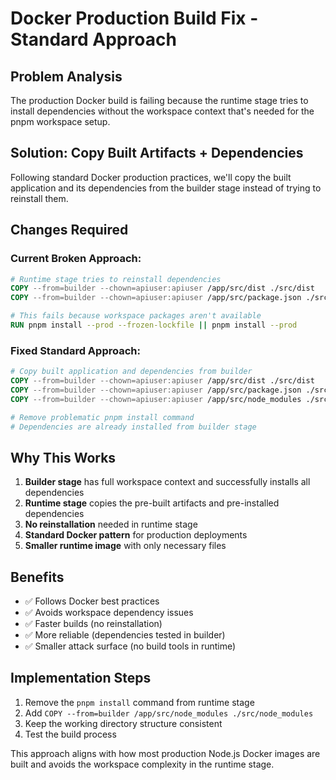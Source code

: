# Docker Production Build Fix - Standard Approach

## Problem Analysis

The production Docker build is failing because the runtime stage tries to install dependencies without the workspace context that's needed for the pnpm workspace setup.

## Solution: Copy Built Artifacts + Dependencies

Following standard Docker production practices, we'll copy the built application and its dependencies from the builder stage instead of trying to reinstall them.

## Changes Required

### Current Broken Approach:

```dockerfile
# Runtime stage tries to reinstall dependencies
COPY --from=builder --chown=apiuser:apiuser /app/src/dist ./src/dist
COPY --from=builder --chown=apiuser:apiuser /app/src/package.json ./src/package.json

# This fails because workspace packages aren't available
RUN pnpm install --prod --frozen-lockfile || pnpm install --prod
```

### Fixed Standard Approach:

```dockerfile
# Copy built application and dependencies from builder
COPY --from=builder --chown=apiuser:apiuser /app/src/dist ./src/dist
COPY --from=builder --chown=apiuser:apiuser /app/src/package.json ./src/package.json
COPY --from=builder --chown=apiuser:apiuser /app/src/node_modules ./src/node_modules

# Remove problematic pnpm install command
# Dependencies are already installed from builder stage
```

## Why This Works

1. **Builder stage** has full workspace context and successfully installs all dependencies
2. **Runtime stage** copies the pre-built artifacts and pre-installed dependencies
3. **No reinstallation** needed in runtime stage
4. **Standard Docker pattern** for production deployments
5. **Smaller runtime image** with only necessary files

## Benefits

- ✅ Follows Docker best practices
- ✅ Avoids workspace dependency issues
- ✅ Faster builds (no reinstallation)
- ✅ More reliable (dependencies tested in builder)
- ✅ Smaller attack surface (no build tools in runtime)

## Implementation Steps

1. Remove the `pnpm install` command from runtime stage
2. Add `COPY --from=builder /app/src/node_modules ./src/node_modules`
3. Keep the working directory structure consistent
4. Test the build process

This approach aligns with how most production Node.js Docker images are built and avoids the workspace complexity in the runtime stage.

